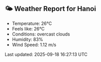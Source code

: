 <!-- WEATHER-START -->
## 🌤 Weather Report for Hanoi

- Temperature: 26°C
- Feels like: 26°C
- Conditions: overcast clouds
- Humidity: 83%
- Wind Speed: 1.12 m/s

Last updated: 2025-09-18 16:27:13 UTC
<!-- WEATHER-END -->
